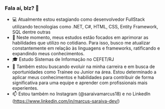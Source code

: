 ### Fala aí, blz? 👋

<!--
**marcussaraiva/marcussaraiva** is a ✨ _special_ ✨ repository because its `README.md` (this file) appears on your GitHub profile.

Here are some ideas to get you started:
-->
- :computer: Atualmente estou estagiando como desenvolvedor FullStack utilizando tecnologias como .NET, C#, HTML, CSS, Entity Framework, SQL dentre outras
- :seedling: Neste momento, meus estudos estão focados em aprimorar as habilidades que utilizo no cotidiano. Para isso, busco me atualizar constantemente em relação às linguagens e frameworks, ratificando e expandindo meus conhecimentos.
- :mortar_board: Estudo Sistemas de Informação no CEFET/RJ
- :dart: Também estou buscando evoluir na minha carreira e em busca de oportunidades como Trainee ou Junior na área. Estou determinado a aplicar meus conhecimentos e habilidades para contribuir de forma significativa para uma equipe e aprender com profissionais mais experientes.
- 📫 Estou também no Instagram (@saraivamarcus18) e no LinkedIn (https://www.linkedin.com/in/marcus-saraiva-dev/)
